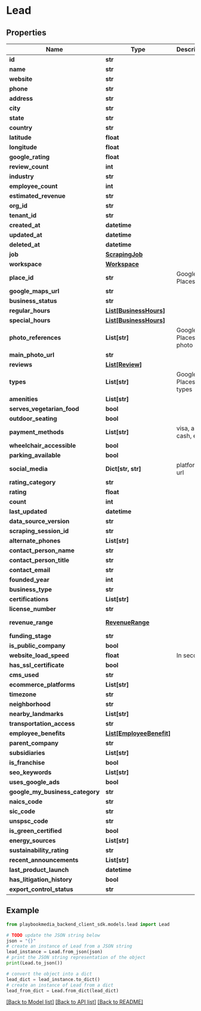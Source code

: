 # Lead


## Properties

Name | Type | Description | Notes
------------ | ------------- | ------------- | -------------
**id** | **str** |  | [optional] 
**name** | **str** |  | [optional] 
**website** | **str** |  | [optional] 
**phone** | **str** |  | [optional] 
**address** | **str** |  | [optional] 
**city** | **str** |  | [optional] 
**state** | **str** |  | [optional] 
**country** | **str** |  | [optional] 
**latitude** | **float** |  | [optional] 
**longitude** | **float** |  | [optional] 
**google_rating** | **float** |  | [optional] 
**review_count** | **int** |  | [optional] 
**industry** | **str** |  | [optional] 
**employee_count** | **int** |  | [optional] 
**estimated_revenue** | **str** |  | [optional] 
**org_id** | **str** |  | [optional] 
**tenant_id** | **str** |  | [optional] 
**created_at** | **datetime** |  | [optional] 
**updated_at** | **datetime** |  | [optional] 
**deleted_at** | **datetime** |  | [optional] 
**job** | [**ScrapingJob**](ScrapingJob.md) |  | [optional] 
**workspace** | [**Workspace**](Workspace.md) |  | [optional] 
**place_id** | **str** | Google Places ID | [optional] 
**google_maps_url** | **str** |  | [optional] 
**business_status** | **str** |  | [optional] 
**regular_hours** | [**List[BusinessHours]**](BusinessHours.md) |  | [optional] 
**special_hours** | [**List[BusinessHours]**](BusinessHours.md) |  | [optional] 
**photo_references** | **List[str]** | Google Places photo IDs | [optional] 
**main_photo_url** | **str** |  | [optional] 
**reviews** | [**List[Review]**](Review.md) |  | [optional] 
**types** | **List[str]** | Google Places types | [optional] 
**amenities** | **List[str]** |  | [optional] 
**serves_vegetarian_food** | **bool** |  | [optional] 
**outdoor_seating** | **bool** |  | [optional] 
**payment_methods** | **List[str]** | visa, amex, cash, etc | [optional] 
**wheelchair_accessible** | **bool** |  | [optional] 
**parking_available** | **bool** |  | [optional] 
**social_media** | **Dict[str, str]** | platform -&gt; url | [optional] 
**rating_category** | **str** |  | [optional] 
**rating** | **float** |  | [optional] 
**count** | **int** |  | [optional] 
**last_updated** | **datetime** |  | [optional] 
**data_source_version** | **str** |  | [optional] 
**scraping_session_id** | **str** |  | [optional] 
**alternate_phones** | **List[str]** |  | [optional] 
**contact_person_name** | **str** |  | [optional] 
**contact_person_title** | **str** |  | [optional] 
**contact_email** | **str** |  | [optional] 
**founded_year** | **int** |  | [optional] 
**business_type** | **str** |  | [optional] 
**certifications** | **List[str]** |  | [optional] 
**license_number** | **str** |  | [optional] 
**revenue_range** | [**RevenueRange**](RevenueRange.md) |  | [optional] [default to RevenueRange.UNSPECIFIED]
**funding_stage** | **str** |  | [optional] 
**is_public_company** | **bool** |  | [optional] 
**website_load_speed** | **float** | In seconds | [optional] 
**has_ssl_certificate** | **bool** |  | [optional] 
**cms_used** | **str** |  | [optional] 
**ecommerce_platforms** | **List[str]** |  | [optional] 
**timezone** | **str** |  | [optional] 
**neighborhood** | **str** |  | [optional] 
**nearby_landmarks** | **List[str]** |  | [optional] 
**transportation_access** | **str** |  | [optional] 
**employee_benefits** | [**List[EmployeeBenefit]**](EmployeeBenefit.md) |  | [optional] 
**parent_company** | **str** |  | [optional] 
**subsidiaries** | **List[str]** |  | [optional] 
**is_franchise** | **bool** |  | [optional] 
**seo_keywords** | **List[str]** |  | [optional] 
**uses_google_ads** | **bool** |  | [optional] 
**google_my_business_category** | **str** |  | [optional] 
**naics_code** | **str** |  | [optional] 
**sic_code** | **str** |  | [optional] 
**unspsc_code** | **str** |  | [optional] 
**is_green_certified** | **bool** |  | [optional] 
**energy_sources** | **List[str]** |  | [optional] 
**sustainability_rating** | **str** |  | [optional] 
**recent_announcements** | **List[str]** |  | [optional] 
**last_product_launch** | **datetime** |  | [optional] 
**has_litigation_history** | **bool** |  | [optional] 
**export_control_status** | **str** |  | [optional] 

## Example

```python
from playbookmedia_backend_client_sdk.models.lead import Lead

# TODO update the JSON string below
json = "{}"
# create an instance of Lead from a JSON string
lead_instance = Lead.from_json(json)
# print the JSON string representation of the object
print(Lead.to_json())

# convert the object into a dict
lead_dict = lead_instance.to_dict()
# create an instance of Lead from a dict
lead_from_dict = Lead.from_dict(lead_dict)
```
[[Back to Model list]](../README.md#documentation-for-models) [[Back to API list]](../README.md#documentation-for-api-endpoints) [[Back to README]](../README.md)


